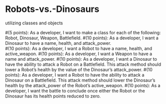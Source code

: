 # Robots-vs.-Dinosaurs
utilizing classes and objects

#(5 points): As a developer, I want to make a class for each of the following: Robot, Dinosaur, Weapon, Battlefield. 
#(10 points): As a developer, I want a Dinosaur to have a name, health, and attack_power.  
#(10 points): As a developer, I want a Robot to have a name, health, and active_weapon. 
#(10 points): As a developer, I want a Weapon to have a name and attack_power. 
#(10 points): As a developer, I want a Dinosaur to have the ability to attack a Robot on a Battlefield. This attack method should lower a Robot’s health by the value of the Dinosaur’s attack_power. 
#(10 points): As a developer, I want a Robot to have the ability to attack a Dinosaur on a Battlefield. This attack method should lower the Dinosaur’s health by the attack_power of the Robot’s active_weapon. 
#(10 points): As a developer, I want the battle to conclude once either the Robot or the Dinosaur has its health points reduced to zero.

